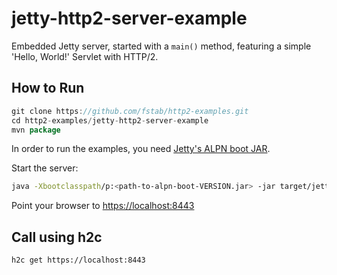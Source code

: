 jetty-http2-server-example
==========================

Embedded Jetty server, started with a `main()` method, featuring a simple 'Hello, World!' Servlet with HTTP/2.

How to Run
----------

```java
git clone https://github.com/fstab/http2-examples.git
cd http2-examples/jetty-http2-server-example
mvn package
```

In order to run the examples, you need
[Jetty's ALPN boot JAR](http://unrestful.io/2015/10/09/alpn-java.html).

Start the server:

```bash
java -Xbootclasspath/p:<path-to-alpn-boot-VERSION.jar> -jar target/jetty-http2-server-example.jar
```

Point your browser to [https://localhost:8443](https://localhost:8443)

Call using h2c
--------------

```bash
h2c get https://localhost:8443
```
